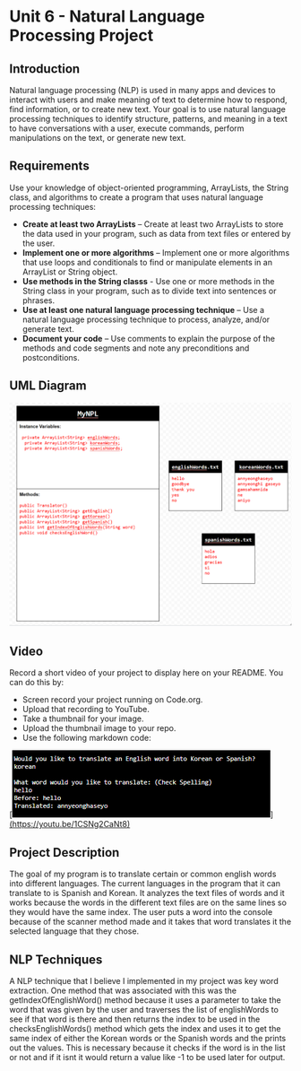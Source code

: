 # Unit 6 - Natural Language Processing Project

## Introduction

Natural language processing (NLP) is used in many apps and devices to interact with users and make meaning of text to determine how to respond, find information, or to create new text. Your goal is to use natural language processing techniques to identify structure, patterns, and meaning in a text to have conversations with a user, execute commands, perform manipulations on the text, or generate new text.

## Requirements

Use your knowledge of object-oriented programming, ArrayLists, the String class, and algorithms to create a program that uses natural language processing techniques:

- **Create at least two ArrayLists** – Create at least two ArrayLists to store the data used in your program, such as data from text files or entered by the user.
- **Implement one or more algorithms** – Implement one or more algorithms that use loops and conditionals to find or manipulate elements in an ArrayList or String object.
- **Use methods in the String classs** - Use one or more methods in the String class in your program, such as to divide text into sentences or phrases.
- **Use at least one natural language processing technique** – Use a natural language processing technique to process, analyze, and/or generate text.
- **Document your code** – Use comments to explain the purpose of the methods and code segments and note any preconditions and postconditions.

## UML Diagram


![UML Diagram](image.png)

## Video

Record a short video of your project to display here on your README. You can do this by:

- Screen record your project running on Code.org.
- Upload that recording to YouTube.
- Take a thumbnail for your image.
- Upload the thumbnail image to your repo.
- Use the following markdown code:

[![alt text](image-1.png)] [(https://youtu.be/1CSNg2CaNt8) ](https://youtu.be/1CSNg2CaNt8)

## Project Description

The goal of my program is to translate certain or common english words into different languages. The current languages in the program that it can translate to is Spanish and Korean. It analyzes the text files of words and it works because the words in the different text files are on the same lines so they would have the same index. The user puts a word into the console because of the scanner method made and it takes that word translates it the selected language that they chose.

## NLP Techniques

A NLP technique that I believe I implemented in my project was key word extraction. One method that was associated with this was the getIndexOfEnglishWord() method because it uses a parameter to take the word that was given by the user and traverses the list of englishWords to see if that word is there and then returns the index to be used in the checksEnglishWords() method which gets the index and uses it to get the same index of either the Korean words or the Spanish words and the prints out the values. This is necessary because it checks if the word is in the list or not and if it isnt it would return a value like -1 to be used later for output. 